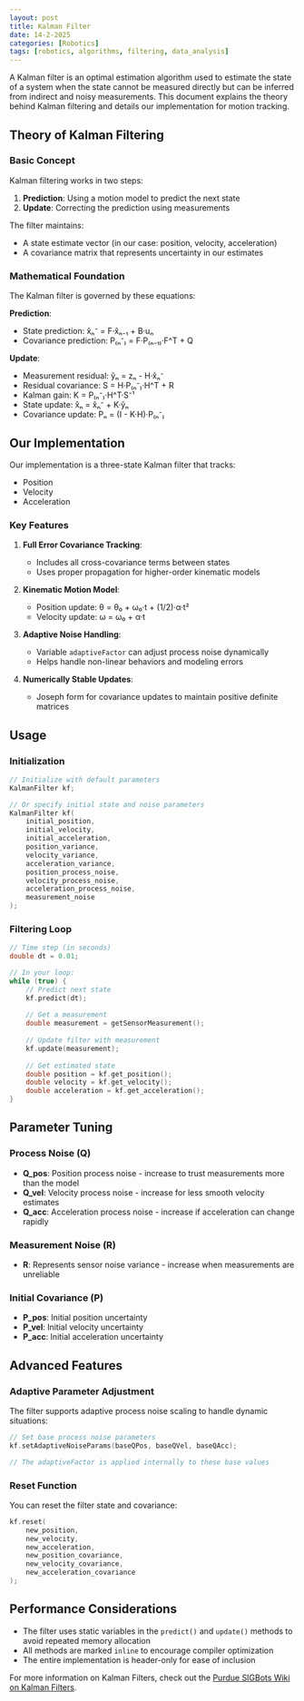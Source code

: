 ```yaml
---
layout: post
title: Kalman Filter
date: 14-2-2025
categories: [Robotics]
tags: [robotics, algorithms, filtering, data_analysis]
---
```

A Kalman filter is an optimal estimation algorithm used to estimate the state of a system when the state cannot be measured directly but can be inferred from indirect and noisy measurements. This document explains the theory behind Kalman filtering and details our implementation for motion tracking.

## Theory of Kalman Filtering

### Basic Concept

Kalman filtering works in two steps:
1. **Prediction**: Using a motion model to predict the next state
2. **Update**: Correcting the prediction using measurements

The filter maintains:
- A state estimate vector (in our case: position, velocity, acceleration)
- A covariance matrix that represents uncertainty in our estimates

### Mathematical Foundation

The Kalman filter is governed by these equations:

**Prediction**:
- State prediction: x̂ₙ⁻ = F·x̂ₙ₋₁ + B·uₙ
- Covariance prediction: P₍ₙ⁻₎ = F·P₍ₙ₋₁₎·F^T + Q

**Update**:
- Measurement residual: y̆ₙ = zₙ - H·x̂ₙ⁻
- Residual covariance: S = H·P₍ₙ⁻₎·H^T + R
- Kalman gain: K = P₍ₙ⁻₎·H^T·S⁻¹
- State update: x̂ₙ = x̂ₙ⁻ + K·y̆ₙ
- Covariance update: Pₙ = (I - K·H)·P₍ₙ⁻₎

## Our Implementation

Our implementation is a three-state Kalman filter that tracks:
- Position
- Velocity
- Acceleration

### Key Features

1. **Full Error Covariance Tracking**:
   - Includes all cross-covariance terms between states
   - Uses proper propagation for higher-order kinematic models

2. **Kinematic Motion Model**:
   - Position update: θ = θ₀ + ω₀·t + (1/2)·α·t²
   - Velocity update: ω = ω₀ + α·t

3. **Adaptive Noise Handling**:
   - Variable `adaptiveFactor` can adjust process noise dynamically
   - Helps handle non-linear behaviors and modeling errors

4. **Numerically Stable Updates**:
   - Joseph form for covariance updates to maintain positive definite matrices

## Usage

### Initialization

```cpp
// Initialize with default parameters
KalmanFilter kf;

// Or specify initial state and noise parameters
KalmanFilter kf(
    initial_position, 
    initial_velocity, 
    initial_acceleration,
    position_variance,
    velocity_variance,
    acceleration_variance,
    position_process_noise,
    velocity_process_noise,
    acceleration_process_noise,
    measurement_noise
);
```

### Filtering Loop

```cpp
// Time step (in seconds)
double dt = 0.01;

// In your loop:
while (true) {
    // Predict next state
    kf.predict(dt);
    
    // Get a measurement
    double measurement = getSensorMeasurement();
    
    // Update filter with measurement
    kf.update(measurement);
    
    // Get estimated state
    double position = kf.get_position();
    double velocity = kf.get_velocity();
    double acceleration = kf.get_acceleration();
}
```

## Parameter Tuning

### Process Noise (Q)

- **Q_pos**: Position process noise - increase to trust measurements more than the model
- **Q_vel**: Velocity process noise - increase for less smooth velocity estimates
- **Q_acc**: Acceleration process noise - increase if acceleration can change rapidly

### Measurement Noise (R)

- **R**: Represents sensor noise variance - increase when measurements are unreliable

### Initial Covariance (P)

- **P_pos**: Initial position uncertainty
- **P_vel**: Initial velocity uncertainty
- **P_acc**: Initial acceleration uncertainty

## Advanced Features

### Adaptive Parameter Adjustment

The filter supports adaptive process noise scaling to handle dynamic situations:

```cpp
// Set base process noise parameters
kf.setAdaptiveNoiseParams(baseQPos, baseQVel, baseQAcc);

// The adaptiveFactor is applied internally to these base values
```

### Reset Function

You can reset the filter state and covariance:

```cpp
kf.reset(
    new_position, 
    new_velocity, 
    new_acceleration,
    new_position_covariance,
    new_velocity_covariance, 
    new_acceleration_covariance
);
```

## Performance Considerations

- The filter uses static variables in the `predict()` and `update()` methods to avoid repeated memory allocation
- All methods are marked `inline` to encourage compiler optimization
- The entire implementation is header-only for ease of inclusion

For more information on Kalman Filters, check out the [Purdue SIGBots Wiki on Kalman Filters](https://wiki.purduesigbots.com/software/control-algorithms/kalman-filter).